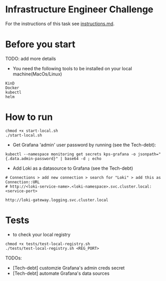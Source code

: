 # Infrastructure Engineer Challenge

For the instructions of this task see [instructions.md](instructions.md).

# Before you start
TODO: add more details
- You need the following tools to be installed on your local machine(MacOs/Linux)
```
KinD
Docker
kubectl
helm
```

# How to run

```
chmod +x start-local.sh
./start-local.sh
```

- Get Grafana 'admin' user password by running (see the Tech-debt):
```
kubectl --namespace monitoring get secrets kps-grafana -o jsonpath="{.data.admin-password}" | base64 -d ; echo
```

- Add Loki as a datasource to Grafana (see the Tech-debt)
```
# Connections > add new connection > search for "Loki" > add this as Connection::URL
# http://<loki-service-name>.<loki-namespace>.svc.cluster.local:<service-port>

http://loki-gateway.logging.svc.cluster.local
```

# Tests
- to check your local registry
```
chmod +x tests/test-local-registry.sh
./tests/test-local-registry.sh <REG_PORT>
```

TODOs:
- [Tech-debt] customzie Grafana's admin creds secret
- [Tech-debt] automate Grafana's data sources